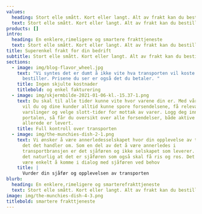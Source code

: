 ```yaml
---
values:
  heading: Stort elle smått. Kort eller langt. Alt av frakt kan du bestille her.
  text: Stort elle smått. Kort eller langt. Alt av frakt kan du bestille her.
products: []
intro:
  heading: En enklere,rimeligere og smartere frakttjeneste
  text: Stort elle smått. Kort eller langt. Alt av frakt kan du bestille her.
title: Superenkel frakt for din bedrift
subtitle: Stort elle smått. Kort eller langt. Alt av frakt kan du bestille her.
sections:
  - image: img/blog-flavor_wheel.jpg
    text: "Vi syntes det er dumt å ikke vite hva transporten vil koste før man
      bestiller. Prisene du ser er også det du betaler. "
    title: Ingen skjulte kostnader
    titlebold: og enkel fakturering
  - image: img/skjermbilde-2021-01-06-kl.-15.37-1.png
    text: Du skal til alle tider kunne vite hvor varene din er. Med vår smartness,
      vil du og dine kunder alltid kunne spore forsendelsene, få relevante
      varslinger og velge slott-tider for mottak av varer. Logg deg inn i
      portalen, så får du oversikt over alle forsendelser, både aktive og de som
      allerede er levert.
    title: Full kontroll over transporten
  - image: img/the-munchies-dish-2-1.png
    text: Vi ønsker å være annerledesselskapet hvor din opplevelse av transporten er
      det det handler om. Som en del av det å være annerledes i
      transportbransjen er det sjåføren og ikke selskapet som leverer. Så da er
      det naturlig at det er sjåføren som også skal få ris og ros. Det skal også
      være enkelt å komme i dialog med sjåføren ved behov
    title: |
      Vurder din sjåfør og opplevelsen av transporten
blurb:
  heading: En enklere,rimeligere og smarterefrakttjeneste
  text: Stort elle smått. Kort eller langt. Alt av frakt kan du bestille her.
image: img/the-munchies-dish-4-3.png
titlebold: smartere frakttjeneste
---
```

